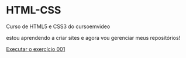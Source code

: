 # HTML-CSS
 Curso de HTML5 e CSS3 do cursoemvideo
   
   estou aprendendo a criar sites e agora vou gerenciar meus repositórios!
   
   <a href="https://pheliperibeiroo.github.io/HTML-CSS/Exercicios/ex001/index.html"> Executar o exercício 001 </a>